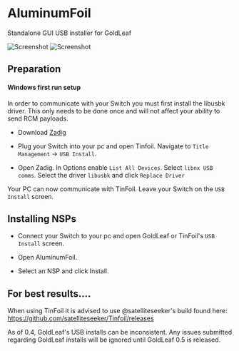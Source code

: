 # AluminumFoil
Standalone GUI USB installer for GoldLeaf

![Screenshot](https://raw.githubusercontent.com/nosmokingbandit/AluminumFoil/master/Screenshots/Capture.PNG)
![Screenshot](https://raw.githubusercontent.com/nosmokingbandit/AluminumFoil/master/Screenshots/MacCapture.png)


## Preparation

#### Windows first run setup

In order to communicate with your Switch you must first install the libusbk driver. This only needs to be done once and will not affect your ability to send RCM payloads.

* Download [Zadig](https://zadig.akeo.ie/)

* Plug your Switch into your pc and open Tinfoil. Navigate to `Title Management` -> `USB Install`.

* Open Zadig. In Options enable `List All Devices`. Select `libnx USB comms`. Select the driver `libusbk` and click `Replace Driver`

Your PC can now communicate with TinFoil. Leave your Switch on the `USB Install` screen.

## Installing NSPs

* Connect your Switch to your pc and open GoldLeaf or TinFoil's `USB Install` screen.

* Open AluminumFoil.

* Select an NSP and click Install.

## For best results....

When using TinFoil it is advised to use @satelliteseeker's build found here:
https://github.com/satelliteseeker/Tinfoil/releases

As of 0.4, GoldLeaf's USB installs can be inconsistent. Any issues submitted regarding GoldLeaf installs will be ignored until GoldLeaf 0.5 is released.
